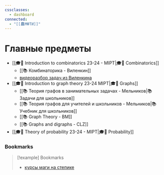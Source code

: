 ```yaml
---
cssclasses:
  - dashboard
connected:
  - "[[🏛МФТИ]]"
---
```


# Главные предметы
- [[🎓🌿 Introduction to combinatorics 23-24 - MIPT|🎓🌿 Combinatorics]]
	- [[📚 Комбинаторика - Виленкин]]
	- [видеоразбор задач из Виленкина](https://www.youtube.com/watch?v=tGTfLCNeEXY)
- [[🎓🌿 Introduction to graph theory 23-24 MIPT|🎓🌿 Graphs]]
	- [[📚 Теория графов в занимательных задачах - Мельников|📚 Задачи для школьников]]
	- [[📚 Теория графов для учителей и школьников - Мельников|📚 Учебник для школьников]]
	- [[📚 Graph Theory - BM]]
	- [[📚 Graphs and digraphs - CLZ]]
- [[🎓🌿 Theory of probability 23-24 - MIPT|🎓🌿 Probability]]


### Bookmarks
> [!example] Bookmarks
> - [курсы маги на степике](https://stepik.org/users/41248003/teach)